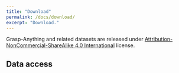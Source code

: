 ```yaml
---
title: "Download"
permalink: /docs/download/
excerpt: "Download."
---
```


Grasp-Anything and related datasets are released under [Attribution-NonCommercial-ShareAlike 4.0 International](https://github.com/airvlab/grasp-anything/blob/main/LICENSE) license.

## Data access
<script type="text/javascript" src="https://form.jotform.com/jsform/240912335664456"></script>